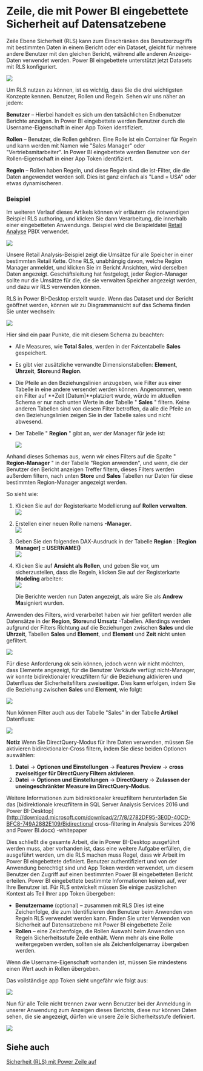 <properties
   pageTitle="Zeile Sicherheitsstufe mit Power BI eingebettete"
   description="Details zu Zeile Sicherheitsstufe mit Power BI eingebettete"
   services="power-bi-embedded"
   documentationCenter=""
   authors="guyinacube"
   manager="erikre"
   editor=""
   tags=""/>
<tags
   ms.service="power-bi-embedded"
   ms.devlang="NA"
   ms.topic="article"
   ms.tgt_pltfrm="NA"
   ms.workload="powerbi"
   ms.date="10/04/2016"
   ms.author="asaxton"/>

# <a name="row-level-security-with-power-bi-embedded"></a>Zeile, die mit Power BI eingebettete Sicherheit auf Datensatzebene

Zeile Ebene Sicherheit (RLS) kann zum Einschränken des Benutzerzugriffs mit bestimmten Daten in einem Bericht oder ein Dataset, gleicht für mehrere andere Benutzer mit den gleichen Bericht, während alle anderen Anzeige-Daten verwendet werden. Power BI eingebettete unterstützt jetzt Datasets mit RLS konfiguriert.

![](media\power-bi-embedded-rls\pbi-embedded-rls-flow-1.png)

Um RLS nutzen zu können, ist es wichtig, dass Sie die drei wichtigsten Konzepte kennen. Benutzer, Rollen und Regeln. Sehen wir uns näher an jedem:

**Benutzer** – Hierbei handelt es sich um den tatsächlichen Endbenutzer Berichte anzeigen. In Power BI eingebettete werden Benutzer durch die Username-Eigenschaft in einer App Token identifiziert.

**Rollen** – Benutzer, die Rollen gehören. Eine Rolle ist ein Container für Regeln und kann werden mit Namen wie "Sales Manager" oder "Vertriebsmitarbeiter". In Power BI eingebettete werden Benutzer von der Rollen-Eigenschaft in einer App Token identifiziert.

**Regeln** – Rollen haben Regeln, und diese Regeln sind die ist-Filter, die die Daten angewendet werden soll. Dies ist ganz einfach als "Land = USA" oder etwas dynamischeren.

### <a name="example"></a>Beispiel

Im weiteren Verlauf dieses Artikels können wir erläutern die notwendigen Beispiel RLS authoring, und klicken Sie dann Verarbeitung, die innerhalb einer eingebetteten Anwendungs. Beispiel wird die Beispieldatei [Retail Analyse](http://go.microsoft.com/fwlink/?LinkID=780547) PBIX verwendet.

![](media\power-bi-embedded-rls\pbi-embedded-rls-scenario-2.png)

Unsere Retail Analysis-Beispiel zeigt die Umsätze für alle Speicher in einer bestimmten Retail Kette. Ohne RLS, unabhängig davon, welche Region Manager anmeldet, und klicken Sie im Bericht Ansichten, wird derselben Daten angezeigt. Geschäftsleitung hat festgelegt, jeder Region-Manager sollte nur die Umsätze für die, die sie verwalten Speicher angezeigt werden, und dazu wir RLS verwenden können.

RLS in Power BI-Desktop erstellt wurde. Wenn das Dataset und der Bericht geöffnet werden, können wir zu Diagrammansicht auf das Schema finden Sie unter wechseln:

![](media\power-bi-embedded-rls\pbi-embedded-rls-diagram-view-3.png)

Hier sind ein paar Punkte, die mit diesem Schema zu beachten:

-   Alle Measures, wie **Total Sales**, werden in der Faktentabelle **Sales** gespeichert.
-   Es gibt vier zusätzliche verwandte Dimensionstabellen: **Element**, **Uhrzeit**, **Store**und **Region**.
-   Die Pfeile an den Beziehungslinien anzugeben, wie Filter aus einer Tabelle in eine andere versendet werden können. Angenommen, wenn ein Filter auf **Zeit [Datum]**platziert wurde, würde im aktuellen Schema er nur nach unten Werte in der Tabelle " **Sales** " filtern. Keine anderen Tabellen sind von diesem Filter betroffen, da alle die Pfeile an den Beziehungslinien zeigen Sie in der Tabelle sales und nicht abwesend.
-   Der Tabelle " **Region** " gibt an, wer der Manager für jede ist:

    ![](media\power-bi-embedded-rls\pbi-embedded-rls-district-table-4.png)

Anhand dieses Schemas aus, wenn wir eines Filters auf die Spalte " **Region-Manager** " in der Tabelle "Region anwenden", und wenn, die der Benutzer den Bericht anzeigen Treffer filtern, dieses Filters werden außerdem filtern, nach unten **Store** und **Sales** Tabellen nur Daten für diese bestimmten Region-Manager angezeigt werden.

So sieht wie:

1.  Klicken Sie auf der Registerkarte Modellierung auf **Rollen verwalten**.  
![](media\power-bi-embedded-rls\pbi-embedded-rls-modeling-tab-5.png)

2.  Erstellen einer neuen Rolle namens **-Manager**.  
![](media\power-bi-embedded-rls\pbi-embedded-rls-manager-role-6.png)

3.  Geben Sie den folgenden DAX-Ausdruck in der Tabelle **Region** : **[Region Manager] = USERNAME()**  
![](media\power-bi-embedded-rls\pbi-embedded-rls-manager-role-7.png)

4.  Klicken Sie auf **Ansicht als Rollen**, und geben Sie vor, um sicherzustellen, dass die Regeln, klicken Sie auf der Registerkarte **Modeling** arbeiten:  
![](media\power-bi-embedded-rls\pbi-embedded-rls-view-as-roles-8.png)

    Die Berichte werden nun Daten angezeigt, als wäre Sie als **Andrew Ma**signiert wurden.

Anwenden des Filters, wird verarbeitet haben wir hier gefiltert werden alle Datensätze in der **Region**, **Store**und **Umsatz** -Tabellen. Allerdings werden aufgrund der Filters Richtung auf die Beziehungen zwischen **Sales** und die **Uhrzeit**, Tabellen **Sales** und **Element**, und **Element** und **Zeit** nicht unten gefiltert.

![](media\power-bi-embedded-rls\pbi-embedded-rls-diagram-view-9.png)

Für diese Anforderung ok sein können, jedoch wenn wir nicht möchten, dass Elemente angezeigt, für die Benutzer Verkäufe verfügt nicht-Manager, wir konnte bidirektionaler kreuzfiltern für die Beziehung aktivieren und Datenfluss der Sicherheitsfilters zweiseitiger. Dies kann erfolgen, indem Sie die Beziehung zwischen **Sales** und **Element**, wie folgt:

![](media\power-bi-embedded-rls\pbi-embedded-rls-edit-relationship-10.png)

Nun können Filter auch aus der Tabelle "Sales" in der Tabelle **Artikel** Datenfluss:

![](media\power-bi-embedded-rls\pbi-embedded-rls-diagram-view-11.png)

**Notiz** Wenn Sie DirectQuery-Modus für Ihre Daten verwenden, müssen Sie aktivieren bidirektionaler-Cross filtern, indem Sie diese beiden Optionen auswählen:

1.  **Datei** -> **Optionen und Einstellungen** -> **Features Preview** -> **cross zweiseitiger für DirectQuery Filtern aktivieren**.
2.  **Datei** -> **Optionen und Einstellungen** -> **DirectQuery** -> **Zulassen der uneingeschränkter Measure im DirectQuery-Modus**.


Weitere Informationen zum bidirektionaler kreuzfiltern herunterladen Sie das [bidirektionale kreuzfiltern in SQL Server Analysis Services 2016 und Power BI-Desktop](http://download.microsoft.com/download/2/7/8/2782DF95-3E0D-40CD-BFC8-749A2882E109/Bidirectional cross-filtering in Analysis Services 2016 and Power BI.docx) -whitepaper

Dies schließt die gesamte Arbeit, die in Power BI-Desktop ausgeführt werden muss, aber vorhanden ist, dass eine weitere Aufgabe erfüllen, die ausgeführt werden, um die RLS machen muss Regel, dass wir Arbeit im Power BI eingebettete definiert. Benutzer authentifiziert und von der Anwendung berechtigt sind und App Token werden verwendet, um diesem Benutzer den Zugriff auf einen bestimmten Power BI eingebetteten Bericht erteilen. Power BI eingebettete bestimmte Informationen keinen auf, wer Ihre Benutzer ist. Für RLS entwickelt müssen Sie einige zusätzlichen Kontext als Teil Ihrer app Token übergeben:
-   **Benutzername** (optional) – zusammen mit RLS Dies ist eine Zeichenfolge, die zum Identifizieren den Benutzer beim Anwenden von Regeln RLS verwendet werden kann. Finden Sie unter Verwenden von Sicherheit auf Datensatzebene mit Power BI eingebettete Zeile
-   **Rollen** – eine Zeichenfolge, die Rollen Auswahl beim Anwenden von Regeln Sicherheitsstufe Zeile enthält. Wenn mehr als eine Rolle weitergegeben werden, sollten sie als Zeichenfolgenarray übergeben werden.

Wenn die Username-Eigenschaft vorhanden ist, müssen Sie mindestens einen Wert auch in Rollen übergeben.

Das vollständige app Token sieht ungefähr wie folgt aus:

![](media\power-bi-embedded-rls\pbi-embedded-rls-app-token-string-12.png)

Nun für alle Teile nicht trennen zwar wenn Benutzer bei der Anmeldung in unserer Anwendung zum Anzeigen dieses Berichts, diese nur können Daten sehen, die sie angezeigt, dürfen wie unsere Zeile Sicherheitsstufe definiert.

![](media\power-bi-embedded-rls\pbi-embedded-rls-dashboard-13.png)

## <a name="see-also"></a>Siehe auch
[Sicherheit (RLS) mit Power Zeile auf](https://powerbi.microsoft.com/en-us/documentation/powerbi-admin-rls/)
